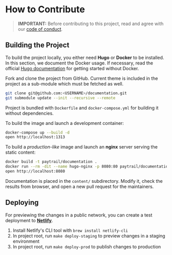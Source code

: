 # How to Contribute

> **IMPORTANT:** Before contributing to this project, read and agree with our [code of conduct](CODE_OF_CONDUCT.md).

## Building the Project

To build the project locally, you either need **Hugo** or **Docker** to be installed. In this section, we document the Docker usage. If necessary, read the official [Hugo documentation][hugodocs] for getting started without Docker.

Fork and clone the project from GitHub. Current theme is included in the project as a sub-module which must be fetched as well.

```sh
git clone git@github.com:<USERNAME>/documentation.git
git submodule update --init --recursive --remote
```

Project is bundled with `Dockerfile` and `docker-compose.yml` for building it without dependencies.

To build the image and launch a development container:

```sh
docker-compose up --build -d
open http://localhost:1313
```

To build a _production-like_ image and launch an **nginx** server serving the static content:

```sh
docker build -t paytrail/documentation .
docker run --rm -dit --name hugo-nginx -p 8080:80 paytrail/documentation:latest
open http://localhost:8080
```

Documentation is placed in the `content/` subdirectory. Modify it, check the results from browser, and open a new pull request for the maintainers.

## Deploying

For previewing the changes in a public network, you can create a test deployment to [**Netlify**][netlify].

1. Install Netlify's CLI tool with `brew install netlify-cli`
2. In project root, run `make deploy-staging` to preview changes in a staging environment
3. In project root, run `make deploy-prod` to publish changes to production

[hugodocs]: https://gohugo.io/getting-started/
[netlify]: https://app.netlify.com/
